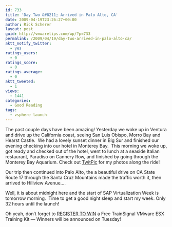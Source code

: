 ```yaml
---
id: 733
title: 'Day Two &#8211; Arrived in Palo Alto, CA'
date: 2009-04-19T23:26:27+00:00
author: Rick Scherer
layout: post
guid: http://vmwaretips.com/wp/?p=733
permalink: /2009/04/19/day-two-arrived-in-palo-alto-ca/
aktt_notify_twitter:
  - yes
ratings_users:
  - 0
ratings_score:
  - 0
ratings_average:
  - 0
aktt_tweeted:
  - 1
views:
  - 1441
categories:
  - Good Reading
tags:
  - vsphere launch
---
```

The past couple days have been amazing! Yesterday we woke up in Ventura and drive up the California coast, seeing San Luis Obispo, Morro Bay and Hearst Castle.  We had a lovely sunset dinner in Big Sur and finished our evening checking into our hotel in Monterey Bay.  This morning we woke up, got ready and checked out of the hotel, went to lunch at a seaside Italian restaurant, Paradiso on Cannery Row, and finished by going through the Monterey Bay Aquarium. Check out <a href="http://www.twitpic.com/photos/rick_vmwaretips" target="_blank">TwitPic</a> for my photos along the ride!

Our trip then continued into Palo Alto, the a beautiful drive on CA State Route 17 through the Santa Cruz Mountains made the traffic worth it, then arrived to Hillview Avenue&#8230;.



Well, it is about midnight here and the start of SAP Virtualization Week is tomorrow morning.  Time to get a good night sleep and start my week. Only 32 hours until the launch!

Oh yeah, don&#8217;t forget to <a href="http://www.vmwaretips.com/contest/register.php" target="_blank">REGISTER TO WIN</a> a Free TrainSignal VMware ESX Training Kit &#8212; Winners will be announced on Tuesday!
